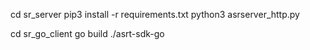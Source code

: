 cd sr_server
pip3 install -r requirements.txt
python3 asrserver_http.py

cd sr_go_client
go build
./asrt-sdk-go 
